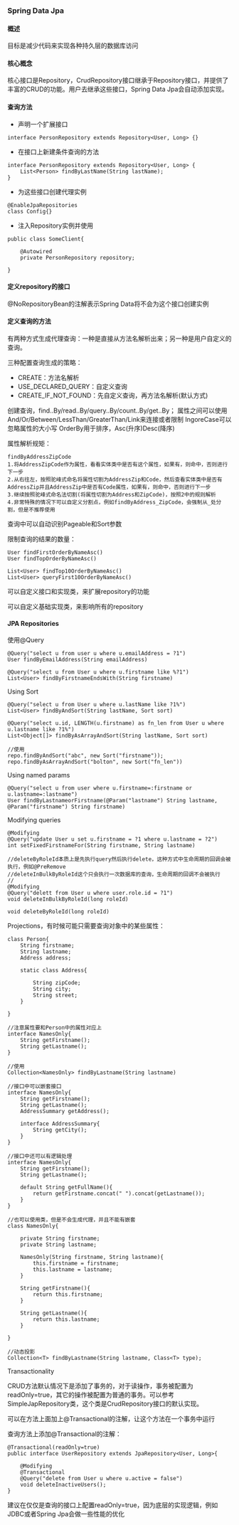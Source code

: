 ### Spring Data Jpa

#### 概述
目标是减少代码来实现各种持久层的数据库访问

#### 核心概念
核心接口是Repository，CrudRepository接口继承于Repository接口，并提供了丰富的CRUD的功能。用户去继承这些接口，Spring Data Jpa会自动添加实现。

#### 查询方法
* 声明一个扩展接口

```
interface PersonRepository extends Repository<User, Long> {}
```

* 在接口上新建条件查询的方法

```
interface PersonRepository extends Repository<User, Long> {
	List<Person> findByLastName(String lastName);
}
```

* 为这些接口创建代理实例

```
@EnableJpaRepositories
class Config{}
```

* 注入Repository实例并使用

```
public class SomeClient{

	@Autowired	
	private PersonRepository repository;

}
```

#### 定义repository的接口
@NoRepositoryBean的注解表示Spring Data将不会为这个接口创建实例

#### 定义查询的方法
有两种方式生成代理查询：一种是直接从方法名解析出来；另一种是用户自定义的查询。

三种配置查询生成的策略：

* CREATE：方法名解析
* USE_DECLARED_QUERY：自定义查询
* CREATE_IF_NOT_FOUND：先自定义查询，再方法名解析(默认方式)

创建查询，find..By/read..By/query..By/count..By/get..By；
属性之间可以使用And/Or/Between/LessThan/GreaterThan/Link来连接或者限制
IngoreCase可以忽略属性的大小写
OrderBy用于排序，Asc(升序)Desc(降序)

属性解析规矩：

```
findByAddressZipCode
1.将AddressZipCode作为属性，看看实体类中是否有这个属性，如果有，则命中，否则进行下一步
2.从右往左，按照驼峰式命名将属性切割为AddressZip和Code，然后查看实体类中是否有AddressZip并且AddressZip中是否有Code属性，如果有，则命中，否则进行下一步
3.继续按照驼峰式命名法切割(将属性切割为Address和ZipCode)，按照2中的规则解析
4.非常特殊的情况下可以自定义分割点，例如findByAddress_ZipCode，会强制从_处分割，但是不推荐使用
```

查询中可以自动识别Pageable和Sort参数

限制查询的结果的数量：

```
User findFirstOrderByNameAsc()
User findTopOrderByNameAsc()

List<User> findTop10OrderByNameAsc()
List<User> queryFirst10OrderByNameAsc()
```

可以自定义接口和实现类，来扩展repository的功能

可以自定义基础实现类，来影响所有的repository

#### JPA Repositories
使用@Query

```
@Query("select u from user u where u.emailAddress = ?1")
User findByEmailAddress(String emailAddress)

@Query("select u from User u where u.firstname like %?1")
List<User> findByFirstnameEndsWith(String firstname)
```

Using Sort

```
@Query("select u from User u where u.lastName like ?1%")
List<User> findByAndSort(String lastName, Sort sort)

@Query("select u.id, LENGTH(u.firstname) as fn_len from User u where u.lastname like ?1%")
List<Object[]> findByAsArrayAndSort(String lastName, Sort sort)

//使用
repo.findByAndSort("abc", new Sort("firstname"));
repo.findByAsArrayAndSort("bolton", new Sort("fn_len"))
```

Using named params

```
@Query("select u from user where u.firstname=:firstname or u.lastname=:lastname")
User findByLastnameorFirstname(@Param("lastname") String lastname, @Param("firstname") String firstname)
```

Modifying queries

```
@Modifying
@Query("update User u set u.firstname = ?1 where u.lastname = ?2")
int setFixedFirstnameFor(String firstname, String lastname)

//deleteByRoleId本质上是先执行query然后执行delete，这种方式中生命周期的回调会被执行，例如@PreRemove
//deleteInBulkByRoleId这个只会执行一次数据库的查询，生命周期的回调不会被执行
//
@Modifying
@Query("delett from User u where user.role.id = ?1")
void deleteInBulkByRoleId(long roleId)

void deleteByRoleId(long roleId)
```

Projections，有时候可能只需要查询对象中的某些属性：

```
class Person{
	String firstname;
	String lastname;
	Address address;
	
	static class Address{
		
		String zipCode;
		String city;
		String street;	
	}

}

//注意属性要和Person中的属性对应上
interface NamesOnly{
	String getFirstname();
	String getLastname();
}

//使用
Collection<NamesOnly> findByLastname(String lastname)

//接口中可以嵌套接口
interface NamesOnly{
	String getFirstname();
	String getLastname();
	AddressSummary getAddress();
	
	interface AddressSummary{
		String getCity();
	}
}

//接口中还可以有逻辑处理
interface NamesOnly{
	String getFirstname();
	String getLastname();

	default String getFullName(){
		return getFirstname.concat(" ").concat(getLastname());
	}
}

//也可以使用类，但是不会生成代理，并且不能有嵌套
class NamesOnly{
	
	private String firstname;
	private String lastname;

	NamesOnly(String firstname, String lastname){
		this.firstname = firstname;
		this.lastname = lastname;
	}

	String getFirstname(){
		return this.firstname;
	}

	String getLastname(){
		return this.lastname;
	}

}

//动态投影
Collection<T> findByLastname(String lastname, Class<T> type);

```

Transactionality

CRUD方法默认情况下是添加了事务的，对于读操作，事务被配置为readOnly=true，其它的操作被配置为普通的事务。可以参考SimpleJapRepository类，这个类是CrudRepository接口的默认实现。

可以在方法上面加上@Transactional的注解，让这个方法在一个事务中运行

查询方法上添加@Transactional的注解：

```
@Transactional(readOnly=true)
public interface UserRepository extends JpaRepository<User, Long>{

	@Modifying
	@Transactional
	@Query("delete from User u where u.active = false")
	void deleteInactiveUsers();
}
```

建议在仅仅是查询的接口上配置readOnly=true，因为底层的实现逻辑，例如JDBC或者Spring Jpa会做一些性能的优化